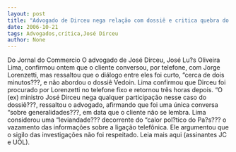 ```yaml
---
layout: post
title: "Advogado de Dirceu nega relação com dossiê e critica quebra do sigilo telefônico"
date: 2006-10-21
tags: Advogados,crítica,José Dirceu
author: None
---
```

Do Jornal do Commercio
O advogado de José Dirceu, José Lu?s Oliveira Lima, confirmou ontem que o cliente conversou, por telefone, com Jorge Lorenzetti, mas ressaltou que o diálogo entre eles foi curto, “cerca de dois minutos???, e não abordou o dossiê Vedoin.
Lima confirmou que Dirceu foi procurado por Lorenzetti no telefone fixo e retornou três horas depois. “O (ex) ministro José Dirceu nega qualquer participação nesse caso do dossiê???, ressaltou o advogado, afirmando que foi uma única conversa “sobre generalidades???, em data que o cliente não se lembra. 
Lima considerou uma “leviandade??? decorrente do “calor pol?tico do Pa?s??? o vazamento das informações sobre a ligação telefônica. Ele argumentou que o sigilo das investigações não foi respeitado.
Leia mais aqui (assinantes JC e UOL). 